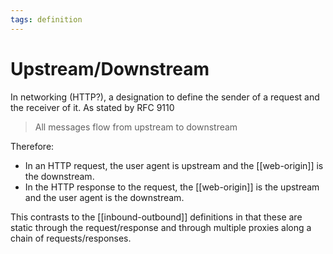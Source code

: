 ```yaml
---
tags: definition
---
```


# Upstream/Downstream
In networking (HTTP?), a designation to define the sender of a request and the receiver of it. As stated by RFC 9110

> All messages flow from upstream to downstream

Therefore:
* In an HTTP request, the user agent is upstream and the [[web-origin]] is the downstream.
* In the HTTP response to the request, the [[web-origin]] is the upstream and the user agent is the downstream.

This contrasts to the [[inbound-outbound]] definitions in that these are static through the request/response and through multiple proxies along a chain of requests/responses.

